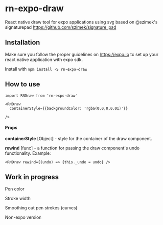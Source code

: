 # rn-expo-draw
React native draw tool for expo applications using svg based on @szimek's signaturepad https://github.com/szimek/signature_pad

## Installation
Make sure you follow the proper guidelines on https://expo.io to set up your react native application with expo sdk.

Install with `npm install -S rn-expo-draw`

## How to use
```
import RNDraw from 'rn-expo-draw'
  
<RNDraw
  containerStyle={{backgroundColor: 'rgba(0,0,0,0.01)'}}
  
/>
```



#### Props
**containerStyle** [Object] - style for the container of the draw component.

**rewind** [func] - a function for passing the draw component's undo functionality.
 Example:
  ```
 <RNDraw rewind={(undo) => {this._undo = undo} />
  ```
  
## Work in progress
Pen color 

Stroke width 

Smoothing out pen strokes (curves) 

Non-expo version
